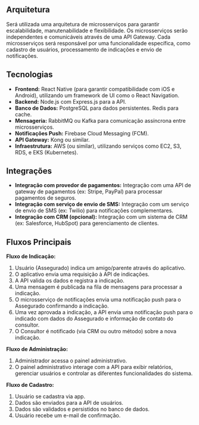 ## Arquitetura

Será utilizada uma arquitetura de microsserviços para garantir escalabilidade, manutenabilidade e flexibilidade.  Os microsserviços serão independentes e comunicáveis através de uma API Gateway.  Cada microsserviços será responsável por uma funcionalidade específica, como cadastro de usuários, processamento de indicações e envio de notificações.

## Tecnologias

* **Frontend:** React Native (para garantir compatibilidade com iOS e Android), utilizando um framework de UI como o React Navigation.
* **Backend:** Node.js com Express.js para a API.
* **Banco de Dados:** PostgreSQL para dados persistentes. Redis para cache.
* **Mensageria:** RabbitMQ ou Kafka para comunicação assíncrona entre microsserviços.
* **Notificações Push:** Firebase Cloud Messaging (FCM).
* **API Gateway:** Kong ou similar.
* **Infraestrutura:** AWS (ou similar), utilizando serviços como EC2, S3, RDS, e EKS (Kubernetes).


## Integrações

* **Integração com provedor de pagamentos:** Integração com uma API de gateway de pagamentos (ex: Stripe, PayPal) para processar pagamentos de seguros.
* **Integração com serviço de envio de SMS:** Integração com um serviço de envio de SMS (ex: Twilio) para notificações complementares.
* **Integração com CRM (opcional):** Integração com um sistema de CRM (ex: Salesforce, HubSpot) para gerenciamento de clientes.


## Fluxos Principais

**Fluxo de Indicação:**

1. Usuário (Assegurado) indica um amigo/parente através do aplicativo.
2. O aplicativo envia uma requisição à API de indicações.
3. A API valida os dados e registra a indicação.
4. Uma mensagem é publicada na fila de mensagens para processar a indicação.
5. O microsserviço de notificações envia uma notificação push para o Assegurado confirmando a indicação.
6. Uma vez aprovada a indicação, a API envia uma notificação push para o indicado com dados do Assegurado e informação de contato do consultor.
7. O Consultor é notificado (via CRM ou outro método) sobre a nova indicação.

**Fluxo de Administração:**

1. Administrador acessa o painel administrativo.
2. O painel administrativo interage com a API para exibir relatórios, gerenciar usuários e controlar as diferentes funcionalidades do sistema.

**Fluxo de Cadastro:**

1. Usuário se cadastra via app.
2. Dados são enviados para a API de usuários.
3. Dados são validados e persistidos no banco de dados.
4. Usuário recebe um e-mail de confirmação.
